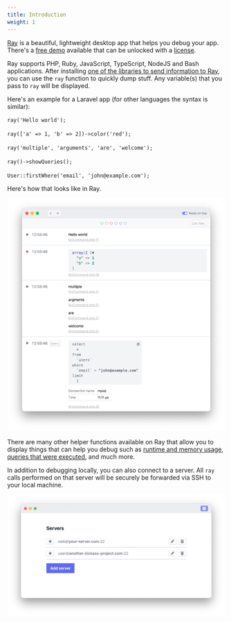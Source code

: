 ```yaml
---
title: Introduction
weight: 1
---
```


[Ray](https://myray.app) is a beautiful, lightweight desktop app that helps you debug your app. There's a [free demo](https://myray.app) available that can be unlocked with a [license](https://spatie.be/products/ray).

Ray supports PHP, Ruby, JavaScript, TypeScript, NodeJS and Bash applications. After installing [one of the libraries to send information to Ray](/docs/ray/v1/installation-in-your-project/introduction), you can use the `ray` function to quickly dump stuff. Any variable(s) that you pass to `ray` will be displayed.

Here's an example for a Laravel app (for other languages the syntax is similar):
```
ray('Hello world');

ray(['a' => 1, 'b' => 2])->color('red');

ray('multiple', 'arguments', 'are', 'welcome');

ray()->showQueries();

User::firstWhere('email', 'john@example.com');
```

Here's how that looks like in Ray.

![screenshot](./images/intro.jpg)

There are many other helper functions available on Ray that allow you to display things that can help you debug such as [runtime and memory usage](/docs/ray/v1/usage/framework-agnostic-php-project#measuring-performance-and-memory-usage), [queries that were executed](/docs/ray/v1/usage/laravel#showing-queries), and much more.

In addition to debugging locally, you can also connect to a server. All `ray` calls performed on that server will be securely be forwarded via SSH to your local machine.

![screenshot](./images/servers.png)

